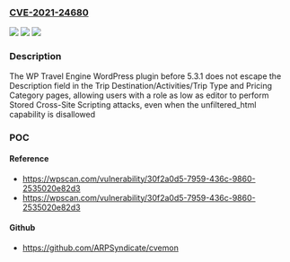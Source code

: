 ### [CVE-2021-24680](https://cve.mitre.org/cgi-bin/cvename.cgi?name=CVE-2021-24680)
![](https://img.shields.io/static/v1?label=Product&message=WP%20Travel%20Engine%20%E2%80%93%20Travel%20and%20Tour%20Booking%20Plugin&color=blue)
![](https://img.shields.io/static/v1?label=Version&message=5.3.1%3C%205.3.1%20&color=brighgreen)
![](https://img.shields.io/static/v1?label=Vulnerability&message=CWE-79%20Cross-site%20Scripting%20(XSS)&color=brighgreen)

### Description

The WP Travel Engine WordPress plugin before 5.3.1 does not escape the Description field in the Trip Destination/Activities/Trip Type and Pricing Category pages, allowing users with a role as low as editor to perform Stored Cross-Site Scripting attacks, even when the unfiltered_html capability is disallowed

### POC

#### Reference
- https://wpscan.com/vulnerability/30f2a0d5-7959-436c-9860-2535020e82d3
- https://wpscan.com/vulnerability/30f2a0d5-7959-436c-9860-2535020e82d3

#### Github
- https://github.com/ARPSyndicate/cvemon

